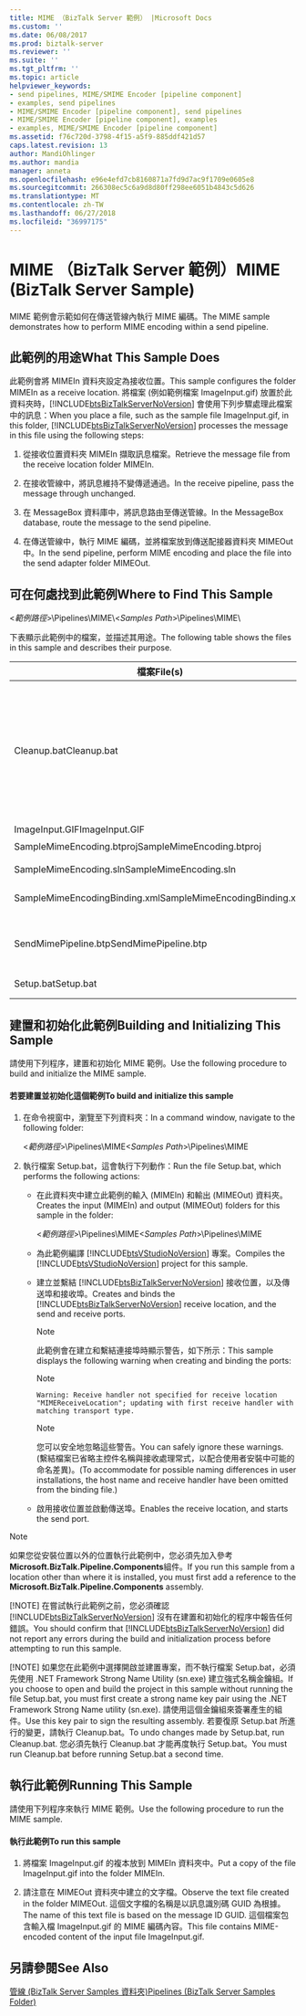 ```yaml
---
title: MIME （BizTalk Server 範例） |Microsoft Docs
ms.custom: ''
ms.date: 06/08/2017
ms.prod: biztalk-server
ms.reviewer: ''
ms.suite: ''
ms.tgt_pltfrm: ''
ms.topic: article
helpviewer_keywords:
- send pipelines, MIME/SMIME Encoder [pipeline component]
- examples, send pipelines
- MIME/SMIME Encoder [pipeline component], send pipelines
- MIME/SMIME Encoder [pipeline component], examples
- examples, MIME/SMIME Encoder [pipeline component]
ms.assetid: f76c720d-3798-4f15-a5f9-885ddf421d57
caps.latest.revision: 13
author: MandiOhlinger
ms.author: mandia
manager: anneta
ms.openlocfilehash: e96e4efd7cb8160871a7fd9d7ac9f1709e0605e8
ms.sourcegitcommit: 266308ec5c6a9d8d80ff298ee6051b4843c5d626
ms.translationtype: MT
ms.contentlocale: zh-TW
ms.lasthandoff: 06/27/2018
ms.locfileid: "36997175"
---
```

# <a name="mime-biztalk-server-sample"></a><span data-ttu-id="cf2e0-102">MIME （BizTalk Server 範例）</span><span class="sxs-lookup"><span data-stu-id="cf2e0-102">MIME (BizTalk Server Sample)</span></span>
<span data-ttu-id="cf2e0-103">MIME 範例會示範如何在傳送管線內執行 MIME 編碼。</span><span class="sxs-lookup"><span data-stu-id="cf2e0-103">The MIME sample demonstrates how to perform MIME encoding within a send pipeline.</span></span>  

## <a name="what-this-sample-does"></a><span data-ttu-id="cf2e0-104">此範例的用途</span><span class="sxs-lookup"><span data-stu-id="cf2e0-104">What This Sample Does</span></span>  
 <span data-ttu-id="cf2e0-105">此範例會將 MIMEIn 資料夾設定為接收位置。</span><span class="sxs-lookup"><span data-stu-id="cf2e0-105">This sample configures the folder MIMEIn as a receive location.</span></span> <span data-ttu-id="cf2e0-106">將檔案 (例如範例檔案 ImageInput.gif) 放置於此資料夾時，[!INCLUDE[btsBizTalkServerNoVersion](../includes/btsbiztalkservernoversion-md.md)] 會使用下列步驟處理此檔案中的訊息：</span><span class="sxs-lookup"><span data-stu-id="cf2e0-106">When you place a file, such as the sample file ImageInput.gif, in this folder, [!INCLUDE[btsBizTalkServerNoVersion](../includes/btsbiztalkservernoversion-md.md)] processes the message in this file using the following steps:</span></span>  

1.  <span data-ttu-id="cf2e0-107">從接收位置資料夾 MIMEIn 擷取訊息檔案。</span><span class="sxs-lookup"><span data-stu-id="cf2e0-107">Retrieve the message file from the receive location folder MIMEIn.</span></span>  

2.  <span data-ttu-id="cf2e0-108">在接收管線中，將訊息維持不變傳遞通過。</span><span class="sxs-lookup"><span data-stu-id="cf2e0-108">In the receive pipeline, pass the message through unchanged.</span></span>  

3.  <span data-ttu-id="cf2e0-109">在 MessageBox 資料庫中，將訊息路由至傳送管線。</span><span class="sxs-lookup"><span data-stu-id="cf2e0-109">In the MessageBox database, route the message to the send pipeline.</span></span>  

4.  <span data-ttu-id="cf2e0-110">在傳送管線中，執行 MIME 編碼，並將檔案放到傳送配接器資料夾 MIMEOut 中。</span><span class="sxs-lookup"><span data-stu-id="cf2e0-110">In the send pipeline, perform MIME encoding and place the file into the send adapter folder MIMEOut.</span></span>  

## <a name="where-to-find-this-sample"></a><span data-ttu-id="cf2e0-111">可在何處找到此範例</span><span class="sxs-lookup"><span data-stu-id="cf2e0-111">Where to Find This Sample</span></span>  
 <span data-ttu-id="cf2e0-112">\<*範例路徑*\>\Pipelines\MIME\\</span><span class="sxs-lookup"><span data-stu-id="cf2e0-112">\<*Samples Path*\>\Pipelines\MIME\\</span></span>  

 <span data-ttu-id="cf2e0-113">下表顯示此範例中的檔案，並描述其用途。</span><span class="sxs-lookup"><span data-stu-id="cf2e0-113">The following table shows the files in this sample and describes their purpose.</span></span>  


|                           <span data-ttu-id="cf2e0-114">檔案</span><span class="sxs-lookup"><span data-stu-id="cf2e0-114">File(s)</span></span>                            |                                                                                              <span data-ttu-id="cf2e0-115">描述</span><span class="sxs-lookup"><span data-stu-id="cf2e0-115">Description</span></span>                                                                                               |
|--------------------------------------------------------------|--------------------------------------------------------------------------------------------------------------------------------------------------------------------------------------------------------|
|                         <span data-ttu-id="cf2e0-116">Cleanup.bat</span><span class="sxs-lookup"><span data-stu-id="cf2e0-116">Cleanup.bat</span></span>                          | <span data-ttu-id="cf2e0-117">用來解除部署組件，並將這些組件從全域組件快取 (GAC) 移除。</span><span class="sxs-lookup"><span data-stu-id="cf2e0-117">Used to undeploy assemblies and remove them from the global assembly cache (GAC).</span></span> <span data-ttu-id="cf2e0-118">移除傳送埠和接收埠。</span><span class="sxs-lookup"><span data-stu-id="cf2e0-118">Removes send and receive ports.</span></span> <span data-ttu-id="cf2e0-119">視需要移除 Microsoft Internet Information Services (IIS) 虛擬目錄。</span><span class="sxs-lookup"><span data-stu-id="cf2e0-119">Removes Microsoft Internet Information Services (IIS) virtual directories as needed.</span></span> |
|                        <span data-ttu-id="cf2e0-120">ImageInput.GIF</span><span class="sxs-lookup"><span data-stu-id="cf2e0-120">ImageInput.GIF</span></span>                        |                                                                                           <span data-ttu-id="cf2e0-121">範例輸入檔案。</span><span class="sxs-lookup"><span data-stu-id="cf2e0-121">Sample input file.</span></span>                                                                                           |
| <span data-ttu-id="cf2e0-122">SampleMimeEncoding.btproj</span><span class="sxs-lookup"><span data-stu-id="cf2e0-122">SampleMimeEncoding.btproj</span></span><br /><br /> <span data-ttu-id="cf2e0-123">SampleMimeEncoding.sln</span><span class="sxs-lookup"><span data-stu-id="cf2e0-123">SampleMimeEncoding.sln</span></span> |                                                                              <span data-ttu-id="cf2e0-124">這個範例的專案及解決方案檔案。</span><span class="sxs-lookup"><span data-stu-id="cf2e0-124">Project and solution files for this sample.</span></span>                                                                               |
|                <span data-ttu-id="cf2e0-125">SampleMimeEncodingBinding.xml</span><span class="sxs-lookup"><span data-stu-id="cf2e0-125">SampleMimeEncodingBinding.xml</span></span>                 |                                                                             <span data-ttu-id="cf2e0-126">用於自動化設定，例如連接埠繫結。</span><span class="sxs-lookup"><span data-stu-id="cf2e0-126">Used for automated setup such as port binding.</span></span>                                                                             |
|                     <span data-ttu-id="cf2e0-127">SendMimePipeline.btp</span><span class="sxs-lookup"><span data-stu-id="cf2e0-127">SendMimePipeline.btp</span></span>                     |                                 [!INCLUDE[btsBizTalkServerNoVersion](../includes/btsbiztalkservernoversion-md.md)]<span data-ttu-id="cf2e0-128"> 會以 MIME 編碼器元件來傳送管線檔案。</span><span class="sxs-lookup"><span data-stu-id="cf2e0-128"> send pipeline file with the MIME Encoder component.</span></span>                                 |
|                          <span data-ttu-id="cf2e0-129">Setup.bat</span><span class="sxs-lookup"><span data-stu-id="cf2e0-129">Setup.bat</span></span>                           |                                                                               <span data-ttu-id="cf2e0-130">用來建置和初始化此範例。</span><span class="sxs-lookup"><span data-stu-id="cf2e0-130">Used to build and initialize this sample.</span></span>                                                                                |

## <a name="building-and-initializing-this-sample"></a><span data-ttu-id="cf2e0-131">建置和初始化此範例</span><span class="sxs-lookup"><span data-stu-id="cf2e0-131">Building and Initializing This Sample</span></span>  
 <span data-ttu-id="cf2e0-132">請使用下列程序，建置和初始化 MIME 範例。</span><span class="sxs-lookup"><span data-stu-id="cf2e0-132">Use the following procedure to build and initialize the MIME sample.</span></span>  

#### <a name="to-build-and-initialize-this-sample"></a><span data-ttu-id="cf2e0-133">若要建置並初始化這個範例</span><span class="sxs-lookup"><span data-stu-id="cf2e0-133">To build and initialize this sample</span></span>  

1. <span data-ttu-id="cf2e0-134">在命令視窗中，瀏覽至下列資料夾：</span><span class="sxs-lookup"><span data-stu-id="cf2e0-134">In a command window, navigate to the following folder:</span></span>  

    <span data-ttu-id="cf2e0-135">\<*範例路徑*\>\Pipelines\MIME</span><span class="sxs-lookup"><span data-stu-id="cf2e0-135">\<*Samples Path*\>\Pipelines\MIME</span></span>  

2. <span data-ttu-id="cf2e0-136">執行檔案 Setup.bat，這會執行下列動作：</span><span class="sxs-lookup"><span data-stu-id="cf2e0-136">Run the file Setup.bat, which performs the following actions:</span></span>  

   - <span data-ttu-id="cf2e0-137">在此資料夾中建立此範例的輸入 (MIMEIn) 和輸出 (MIMEOut) 資料夾。</span><span class="sxs-lookup"><span data-stu-id="cf2e0-137">Creates the input (MIMEIn) and output (MIMEOut) folders for this sample in the folder:</span></span>  

      <span data-ttu-id="cf2e0-138">\<*範例路徑*\>\Pipelines\MIME</span><span class="sxs-lookup"><span data-stu-id="cf2e0-138">\<*Samples Path*\>\Pipelines\MIME</span></span>  

   - <span data-ttu-id="cf2e0-139">為此範例編譯 [!INCLUDE[btsVStudioNoVersion](../includes/btsvstudionoversion-md.md)] 專案。</span><span class="sxs-lookup"><span data-stu-id="cf2e0-139">Compiles the [!INCLUDE[btsVStudioNoVersion](../includes/btsvstudionoversion-md.md)] project for this sample.</span></span>  

   - <span data-ttu-id="cf2e0-140">建立並繫結 [!INCLUDE[btsBizTalkServerNoVersion](../includes/btsbiztalkservernoversion-md.md)] 接收位置，以及傳送埠和接收埠。</span><span class="sxs-lookup"><span data-stu-id="cf2e0-140">Creates and binds the [!INCLUDE[btsBizTalkServerNoVersion](../includes/btsbiztalkservernoversion-md.md)] receive location, and the send and receive ports.</span></span>  

     > [!NOTE]
     >  <span data-ttu-id="cf2e0-141">此範例會在建立和繫結連接埠時顯示警告，如下所示：</span><span class="sxs-lookup"><span data-stu-id="cf2e0-141">This sample displays the following warning when creating and binding the ports:</span></span>  

     > [!NOTE]
     >  `Warning: Receive handler not specified for receive location "MIMEReceiveLocation"; updating with first receive handler with matching transport type.`  

     > [!NOTE]
     >  <span data-ttu-id="cf2e0-142">您可以安全地忽略這些警告。</span><span class="sxs-lookup"><span data-stu-id="cf2e0-142">You can safely ignore these warnings.</span></span> <span data-ttu-id="cf2e0-143">(繫結檔案已省略主控件名稱與接收處理常式，以配合使用者安裝中可能的命名差異)。</span><span class="sxs-lookup"><span data-stu-id="cf2e0-143">(To accommodate for possible naming differences in user installations, the host name and receive handler have been omitted from the binding file.)</span></span>  

   - <span data-ttu-id="cf2e0-144">啟用接收位置並啟動傳送埠。</span><span class="sxs-lookup"><span data-stu-id="cf2e0-144">Enables the receive location, and starts the send port.</span></span>  

> [!NOTE]
>  <span data-ttu-id="cf2e0-145">如果您從安裝位置以外的位置執行此範例中，您必須先加入參考**Microsoft.BizTalk.Pipeline.Components**組件。</span><span class="sxs-lookup"><span data-stu-id="cf2e0-145">If you run this sample from a location other than where it is installed, you must first add a reference to the **Microsoft.BizTalk.Pipeline.Components** assembly.</span></span>  
> 
> [!NOTE]
>  <span data-ttu-id="cf2e0-146">在嘗試執行此範例之前，您必須確認 [!INCLUDE[btsBizTalkServerNoVersion](../includes/btsbiztalkservernoversion-md.md)] 沒有在建置和初始化的程序中報告任何錯誤。</span><span class="sxs-lookup"><span data-stu-id="cf2e0-146">You should confirm that [!INCLUDE[btsBizTalkServerNoVersion](../includes/btsbiztalkservernoversion-md.md)] did not report any errors during the build and initialization process before attempting to run this sample.</span></span>  
> 
> [!NOTE]
>  <span data-ttu-id="cf2e0-147">如果您在此範例中選擇開啟並建置專案，而不執行檔案 Setup.bat，必須先使用 .NET Framework Strong Name Utility (sn.exe) 建立強式名稱金鑰組。</span><span class="sxs-lookup"><span data-stu-id="cf2e0-147">If you choose to open and build the project in this sample without running the file Setup.bat, you must first create a strong name key pair using the .NET Framework Strong Name utility (sn.exe).</span></span> <span data-ttu-id="cf2e0-148">請使用這個金鑰組來簽署產生的組件。</span><span class="sxs-lookup"><span data-stu-id="cf2e0-148">Use this key pair to sign the resulting assembly.</span></span> <span data-ttu-id="cf2e0-149">若要復原 Setup.bat 所進行的變更，請執行 Cleanup.bat。</span><span class="sxs-lookup"><span data-stu-id="cf2e0-149">To undo changes made by Setup.bat, run Cleanup.bat.</span></span> <span data-ttu-id="cf2e0-150">您必須先執行 Cleanup.bat 才能再度執行 Setup.bat。</span><span class="sxs-lookup"><span data-stu-id="cf2e0-150">You must run Cleanup.bat before running Setup.bat a second time.</span></span>  

## <a name="running-this-sample"></a><span data-ttu-id="cf2e0-151">執行此範例</span><span class="sxs-lookup"><span data-stu-id="cf2e0-151">Running This Sample</span></span>  
 <span data-ttu-id="cf2e0-152">請使用下列程序來執行 MIME 範例。</span><span class="sxs-lookup"><span data-stu-id="cf2e0-152">Use the following procedure to run the MIME sample.</span></span>  

#### <a name="to-run-this-sample"></a><span data-ttu-id="cf2e0-153">執行此範例</span><span class="sxs-lookup"><span data-stu-id="cf2e0-153">To run this sample</span></span>  

1.  <span data-ttu-id="cf2e0-154">將檔案 ImageInput.gif 的複本放到 MIMEIn 資料夾中。</span><span class="sxs-lookup"><span data-stu-id="cf2e0-154">Put a copy of the file ImageInput.gif into the folder MIMEIn.</span></span>  

2.  <span data-ttu-id="cf2e0-155">請注意在 MIMEOut 資料夾中建立的文字檔。</span><span class="sxs-lookup"><span data-stu-id="cf2e0-155">Observe the text file created in the folder MIMEOut.</span></span> <span data-ttu-id="cf2e0-156">這個文字檔的名稱是以訊息識別碼 GUID 為根據。</span><span class="sxs-lookup"><span data-stu-id="cf2e0-156">The name of this text file is based on the message ID GUID.</span></span> <span data-ttu-id="cf2e0-157">這個檔案包含輸入檔 ImageInput.gif 的 MIME 編碼內容。</span><span class="sxs-lookup"><span data-stu-id="cf2e0-157">This file contains MIME-encoded content of the input file ImageInput.gif.</span></span>  

## <a name="see-also"></a><span data-ttu-id="cf2e0-158">另請參閱</span><span class="sxs-lookup"><span data-stu-id="cf2e0-158">See Also</span></span>  
 [<span data-ttu-id="cf2e0-159">管線 (BizTalk Server Samples 資料夾)</span><span class="sxs-lookup"><span data-stu-id="cf2e0-159">Pipelines (BizTalk Server Samples Folder)</span></span>](../core/pipelines-biztalk-server-samples-folder.md)